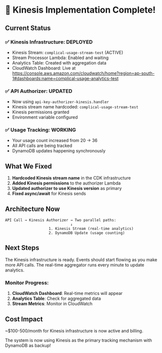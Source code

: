 # 🎉 Kinesis Implementation Complete!

## Current Status

### ✅ Kinesis Infrastructure: DEPLOYED
- Kinesis Stream: `complical-usage-stream-test` (ACTIVE)
- Stream Processor Lambda: Enabled and waiting
- Analytics Table: Created with aggregation data
- CloudWatch Dashboard: Live at https://console.aws.amazon.com/cloudwatch/home?region=ap-south-1#dashboards:name=complical-usage-analytics-test

### ✅ API Authorizer: UPDATED
- Now using `api-key-authorizer-kinesis.handler`
- Kinesis stream name hardcoded: `complical-usage-stream-test`
- Kinesis permissions granted
- Environment variable configured

### ✅ Usage Tracking: WORKING
- Your usage count increased from 20 → 36
- All API calls are being tracked
- DynamoDB updates happening synchronously

## What We Fixed

1. **Hardcoded Kinesis stream name** in the CDK infrastructure
2. **Added Kinesis permissions** to the authorizer Lambda
3. **Updated authorizer to use Kinesis version** as primary
4. **Fixed async/await** for Kinesis sends

## Architecture Now

```
API Call → Kinesis Authorizer → Two parallel paths:
                              ↓
                    1. Kinesis Stream (real-time analytics)
                    2. DynamoDB Update (usage counting)
```

## Next Steps

The Kinesis infrastructure is ready. Events should start flowing as you make more API calls. The real-time aggregator runs every minute to update analytics.

### Monitor Progress:
1. **CloudWatch Dashboard**: Real-time metrics will appear
2. **Analytics Table**: Check for aggregated data
3. **Stream Metrics**: Monitor in CloudWatch

## Cost Impact

~$100-500/month for Kinesis infrastructure is now active and billing.

The system is now using Kinesis as the primary tracking mechanism with DynamoDB as backup!